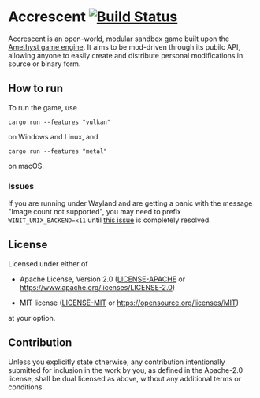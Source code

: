 # Accrescent [![Build Status](https://travis-ci.com/lberrymage/accrescent.svg?branch=master)](https://travis-ci.com/lberrymage/accrescent)

Accrescent is an open-world, modular sandbox game built upon the [Amethyst game
engine]. It aims to be mod-driven through its pubilc API, allowing anyone to
easily create and distribute personal modifications in source or binary
form.

## How to run

To run the game, use

```
cargo run --features "vulkan"
```

on Windows and Linux, and

```
cargo run --features "metal"
```

on macOS.

### Issues

If you are running under Wayland and are getting a panic with the message "Image
count not supported", you may need to prefix `WINIT_UNIX_BACKEND=x11` until
[this issue](https://github.com/amethyst/amethyst/issues/1846) is completely resolved.

## License

Licensed under either of

- Apache License, Version 2.0 ([LICENSE-APACHE](LICENSE-APACHE) or
https://www.apache.org/licenses/LICENSE-2.0)

- MIT license ([LICENSE-MIT](LICENSE-MIT) or
https://opensource.org/licenses/MIT)

at your option.

## Contribution

Unless you explicitly state otherwise, any contribution intentionally submitted
for inclusion in the work by you, as defined in the Apache-2.0 license, shall be
dual licensed as above, without any additional terms or conditions.


[Amethyst game engine]: https://amethyst.rs
